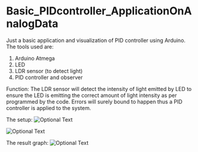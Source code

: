 # Basic_PIDcontroller_ApplicationOnAnalogData
 Just a basic application and visualization of PID controller using Arduino.
 The tools used are:
 1. Arduino Atmega
 2. LED
 3. LDR sensor (to detect light)
 4. PID controller and observer
 
 Function:
 The LDR sensor will detect the intensity of light emitted by LED to ensure the LED is emitting the correct amount of light intensity as per programmed by the code.
 Errors will surely bound to happen thus a PID controller is applied to the system.
 
 The setup:
 ![Optional Text](../master/Figures/S1.jpg)
 
 ![Optional Text](../master/Figures/S2.jpg)
 
 The result graph:
 ![Optional Text](../master/Figures/S4.jpg)
